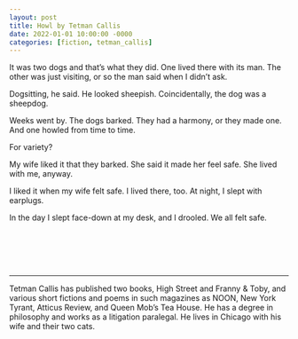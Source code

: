```yaml
---
layout: post
title: Howl by Tetman Callis
date: 2022-01-01 10:00:00 -0000
categories: [fiction, tetman_callis]
---
```

<div class="story">
It was two dogs and that’s what they did. One lived there with its man. The other was just visiting, or so the man said when I didn’t ask.

Dogsitting, he said. He looked sheepish. Coincidentally, the dog was a sheepdog.

Weeks went by. The dogs barked. They had a harmony, or they made one. And one howled from time to time.

For variety?

My wife liked it that they barked. She said it made her feel safe. She lived with me, anyway.

I liked it when my wife felt safe. I lived there, too. At night, I slept with earplugs.

In the day I slept face-down at my desk, and I drooled. We all felt safe.
</div>
<br><br>
<br><br>
<hr>
Tetman Callis has published two books, High Street and Franny & Toby, and various short fictions and poems in such magazines as NOON, New York Tyrant, Atticus Review, and Queen Mob’s Tea House. He has a degree in philosophy and works as a litigation paralegal. He lives in Chicago with his wife and their two cats.
